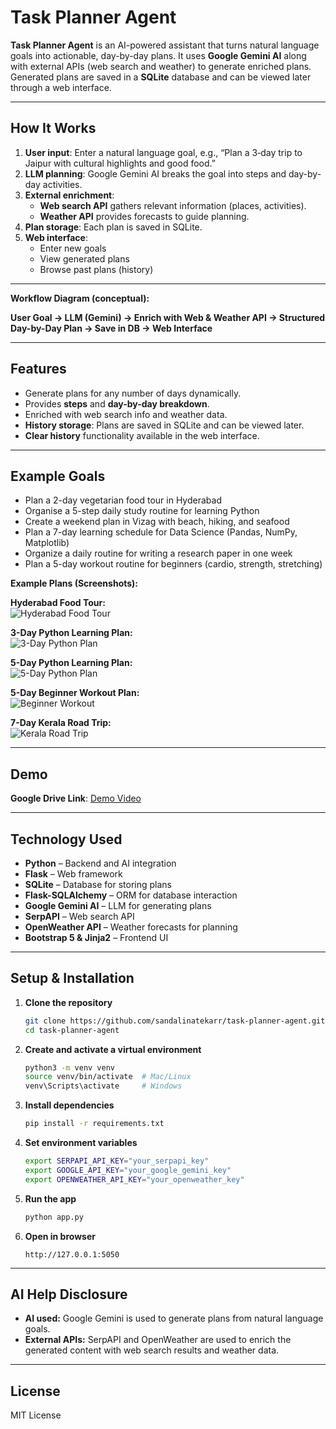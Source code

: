 # Task Planner Agent

**Task Planner Agent** is an AI-powered assistant that turns natural language goals into actionable, day-by-day plans. It uses **Google Gemini AI** along with external APIs (web search and weather) to generate enriched plans. Generated plans are saved in a **SQLite** database and can be viewed later through a web interface.

---

## How It Works

1. **User input**: Enter a natural language goal, e.g., “Plan a 3‑day trip to Jaipur with cultural highlights and good food.”
2. **LLM planning**: Google Gemini AI breaks the goal into steps and day-by-day activities.
3. **External enrichment**:  
   - **Web search API** gathers relevant information (places, activities).  
   - **Weather API** provides forecasts to guide planning.
4. **Plan storage**: Each plan is saved in SQLite.
5. **Web interface**:  
   - Enter new goals  
   - View generated plans  
   - Browse past plans (history)  


---

**Workflow Diagram (conceptual):**  

**User Goal → LLM (Gemini) → Enrich with Web & Weather API → Structured Day-by-Day Plan → Save in DB → Web Interface**

---

## Features

- Generate plans for any number of days dynamically.  
- Provides **steps** and **day-by-day breakdown**.  
- Enriched with web search info and weather data.  
- **History storage**: Plans are saved in SQLite and can be viewed later.  
- **Clear history** functionality available in the web interface.

---

## Example Goals

- Plan a 2-day vegetarian food tour in Hyderabad  
- Organise a 5-step daily study routine for learning Python  
- Create a weekend plan in Vizag with beach, hiking, and seafood  
- Plan a 7-day learning schedule for Data Science (Pandas, NumPy, Matplotlib)  
- Organize a daily routine for writing a research paper in one week  
- Plan a 5-day workout routine for beginners (cardio, strength, stretching)  

**Example Plans (Screenshots):**  

**Hyderabad Food Tour:**  
![Hyderabad Food Tour](screenshots/hyderabad-food-tour.png)

**3-Day Python Learning Plan:**  
![3-Day Python Plan](screenshots/python-3-day.png)

**5-Day Python Learning Plan:**  
![5-Day Python Plan](screenshots/python-5-day.png)

**5-Day Beginner Workout Plan:**  
![Beginner Workout](screenshots/beginner-workout-5day.png)

**7-Day Kerala Road Trip:**  
![Kerala Road Trip](screenshots/kerala-road-trip-7day.png)

---

## Demo

**Google Drive Link**: [Demo Video](https://drive.google.com/file/d/1oq6qeZMYIlgFYhMfP5Z6TeUYCAvZO1Jb/view?usp=sharing)

---

## Technology Used

- **Python** – Backend and AI integration  
- **Flask** – Web framework  
- **SQLite** – Database for storing plans  
- **Flask-SQLAlchemy** – ORM for database interaction  
- **Google Gemini AI** – LLM for generating plans  
- **SerpAPI** – Web search API  
- **OpenWeather API** – Weather forecasts for planning  
- **Bootstrap 5 & Jinja2** – Frontend UI  

---

## Setup & Installation

1. **Clone the repository**
    ```bash
    git clone https://github.com/sandalinatekarr/task-planner-agent.git
    cd task-planner-agent
    ```

2. **Create and activate a virtual environment**
    ```bash
    python3 -m venv venv
    source venv/bin/activate  # Mac/Linux
    venv\Scripts\activate     # Windows
    ```

3. **Install dependencies**
    ```bash
    pip install -r requirements.txt
    ```
 
4. **Set environment variables**
    ```bash
    export SERPAPI_API_KEY="your_serpapi_key"
    export GOOGLE_API_KEY="your_google_gemini_key"
    export OPENWEATHER_API_KEY="your_openweather_key"
    ```

5. **Run the app**
    ```bash
    python app.py
    ```

6. **Open in browser**
    ```
    http://127.0.0.1:5050
    ```

---

## AI Help Disclosure

- **AI used:** Google Gemini is used to generate plans from natural language goals.  
- **External APIs:** SerpAPI and OpenWeather are used to enrich the generated content with web search results and weather data.

---

## License

MIT License

